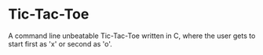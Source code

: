 # Tic-Tac-Toe
A command line unbeatable Tic-Tac-Toe written in C, where the user gets to start first as 'x' or second as 'o'.
